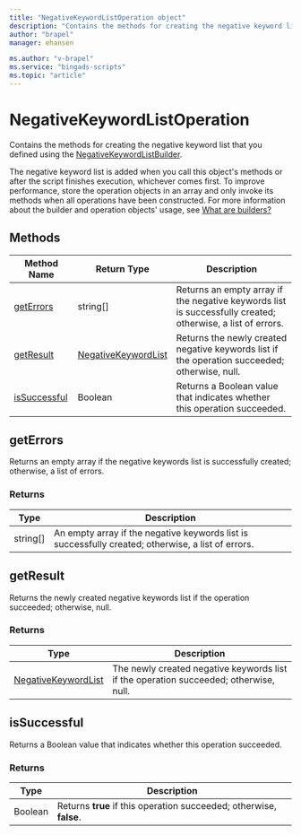 ```yaml
---
title: "NegativeKeywordListOperation object"
description: "Contains the methods for creating the negative keyword list."
author: "brapel"
manager: ehansen

ms.author: "v-brapel"
ms.service: "bingads-scripts"
ms.topic: "article"
---
```


# NegativeKeywordListOperation

Contains the methods for creating the negative keyword list that you defined using the [NegativeKeywordListBuilder](./NegativeKeywordListBuilder.md).

The negative keyword list is added when you call this object's methods or after the script finishes execution, whichever comes first. To improve performance, store the operation objects in an array and only invoke its methods when all operations have been constructed. For more information about the builder and operation objects' usage, see [What are builders?](../concepts/builders.md)


## Methods
|Method Name|Return Type|Description|
|-|-|-
[getErrors](#geterrors)|string[]|Returns an empty array if the negative keywords list is successfully created; otherwise, a list of errors.
[getResult](#getresult)|[NegativeKeywordList](./NegativeKeywordList.md)|Returns the newly created negative keywords list if the operation succeeded; otherwise, null.
[isSuccessful](#issuccessful)|Boolean|Returns a Boolean value that indicates whether this operation succeeded.

## <a name="geterrors"></a>getErrors
Returns an empty array if the negative keywords list is successfully created; otherwise, a list of errors.

### Returns
|Type|Description|
|-|-
string[]|An empty array if the negative keywords list is successfully created; otherwise, a list of errors.

## <a name="getresult"></a>getResult
Returns the newly created negative keywords list if the operation succeeded; otherwise, null.

### Returns
|Type|Description|
|-|-
[NegativeKeywordList](./NegativeKeywordList.md)|The newly created negative keywords list if the operation succeeded; otherwise, null.

## <a name="issuccessful"></a>isSuccessful
Returns a Boolean value that indicates whether this operation succeeded.

### Returns
|Type|Description|
|-|-
Boolean|Returns **true** if this operation succeeded; otherwise, **false**.

